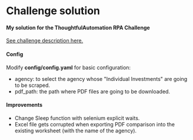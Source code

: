 # Challenge solution


#### My solution for the ThoughtfulAutomation RPA Challenge
[See challenge description here.](Challenge_Description.md)

#### Config
Modify **config/config.yaml** for basic configuration:
- agency: to select the agency whose "Individual Investments" are going to be scraped. 
- pdf_path: the path where PDF files are going to be downloaded.


#### Improvements
- Change Sleep function with selenium explicit waits. 
- Excel file gets corrupted when exporting PDF comparison into the existing worksheet (with the name of the agency).
